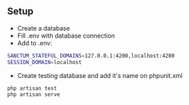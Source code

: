 ## Setup

- Create a database
- Fill .env with database connection 
- Add to .env:
```bash
SANCTUM_STATEFUL_DOMAINS=127.0.0.1:4200,localhost:4200
SESSION_DOMAIN=localhost
```
- Create testing database and add it's name on phpunit.xml

```bash
php artisan test
php artisan serve
```
